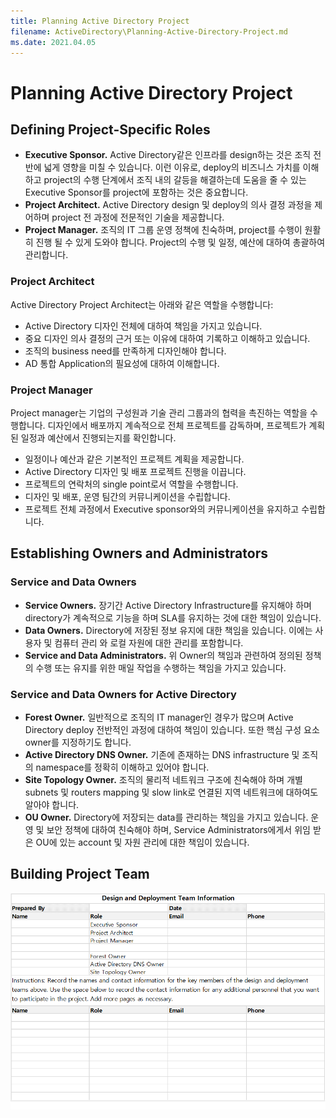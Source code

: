 ```yaml
---
title: Planning Active Directory Project
filename: ActiveDirectory\Planning-Active-Directory-Project.md
ms.date: 2021.04.05
---
```


# Planning Active Directory Project

## Defining Project-Specific Roles

- **Executive Sponsor.**  Active Directory같은 인프라를 design하는 것은 조직 전반에 넓게 영향을 미칠 수 있습니다. 이런 이유로, deploy의 비즈니스 가치를 이해하고 project의 수행 단계에서 조직 내의 갈등을 해결하는데 도움을 줄 수 있는 Executive Sponsor를 project에 포함하는 것은 중요합니다.
- **Project Architect.**  Active Directory design 및 deploy의 의사 결정 과정을 제어하며 project 전 과정에 전문적인 기술을 제공합니다. 
- **Project Manager.**  조직의 IT 그룹 운영 정책에 친숙하며, project를 수행이 원활히 진행 될 수 있게 도와야 합니다. Project의 수행 및 일정, 예산에 대하여 총괄하여 관리합니다.

### Project Architect

Active Directory Project Architect는 아래와 같은 역할을 수행합니다:

- Active Directory 디자인 전체에 대하여 책임을 가지고 있습니다.
- 중요 디자인 의사 결정의 근거 또는 이유에 대하여 기록하고 이해하고 있습니다.
- 조직의 business need를 만족하게 디자인해야 합니다.
- AD 통합 Application의 필요성에 대하여 이해합니다.

### Project Manager

Project manager는 기업의 구성원과 기술 관리 그룹과의 협력을 촉진하는 역할을 수행합니다. 디자인에서 배포까지 계속적으로 전체 프로젝트를 감독하며, 프로젝트가 계획된 일정과 예산에서 진행되는지를 확인합니다.

- 일정이나 예산과 같은 기본적인 프로젝트 계획을 제공합니다.
- Active Directory 디자인 및 배포 프로젝트 진행을 이끕니다.
- 프로젝트의 연락처의 single point로서 역할을 수행합니다.
- 디자인 및 배포, 운영 팀간의 커뮤니케이션을 수립합니다.
- 프로젝트 전체 과정에서 Executive sponsor와의 커뮤니케이션을 유지하고 수립합니다.

## Establishing Owners and Administrators

### Service and Data Owners

- **Service Owners.**  장기간 Active Directory Infrastructure를 유지해야 하며 directory가 계속적으로 기능을 하며 SLA를 유지하는 것에 대한 책임이 있습니다. 
- **Data Owners.**  Directory에 저장된 정보 유지에 대한 책임을 있습니다. 이에는 사용자 및 컴퓨터 관리 와 로컬 자원에 대한 관리를 포함합니다. 
- **Service and Data Administrators.** 위 Owner의 책임과 관련하여 정의된 정책의 수행 또는 유지를 위한 매일 작업을 수행하는 책임을 가지고 있습니다. 

### Service and Data Owners for Active Directory

- **Forest Owner.**  일반적으로 조직의 IT manager인 경우가 많으며 Active Directory deploy 전반적인 과정에 대하여 책임이 있습니다. 또한 핵심 구성 요소 owner를 지정하기도 합니다. 
- **Active Directory DNS Owner.**  기존에 존재하는 DNS infrastructure 및 조직의 namespace를 정확히 이해하고 있어야 합니다.
- **Site Topology Owner.**  조직의 물리적 네트워크 구조에 친숙해야 하며 개별 subnets 및 routers mapping 및 slow link로 연결된 지역 네트워크에 대하여도 알아야 합니다. 
- **OU Owner.**  Directory에 저장되는 data를 관리하는 책임을 가지고 있습니다. 운영 및 보안 정책에 대하여 친숙해야 하며, Service Administrators에게서 위임 받은 OU에 있는 account 및 자원 관리에 대한 책임이 있습니다.

## Building Project Team

![image.png](https://github.com/kj-park/Tech/blob/main/AD/media/image-0d14d865-ebac-4320-a668-5ef0a5cfc80b.png?raw=true)
